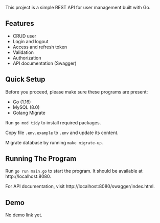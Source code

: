 This project is a simple REST API for user management built with Go.

## Features

- CRUD user
- Login and logout
- Access and refresh token
- Validation
- Authorization
- API documentation (Swagger)

## Quick Setup

Before you proceed, please make sure these programs are present:

- Go (1.16)
- MySQL (8.0)
- Golang Migrate

Run `go mod tidy` to install required packages.

Copy file `.env.example` to `.env` and update its content.

Migrate database by running `make migrate-up`.

## Running The Program

Run `go run main.go` to start the program. It should be available at http://localhost:8080.

For API documentation, visit http://localhost:8080/swagger/index.html.

## Demo

No demo link yet.

